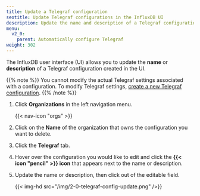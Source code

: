 ```yaml
---
title: Update a Telegraf configuration
seotitle: Update Telegraf configurations in the InfluxDB UI
description: Update the name and description of a Telegraf configuration created in the InfluxDB UI.
menu:
  v2_0:
    parent: Automatically configure Telegraf
weight: 302
---
```


The InfluxDB user interface (UI) allows you to update the **name** or **description** of a Telegraf configuration created in the UI.

{{% note %}}
You cannot modify the actual Telegraf settings associated with a configuration.
To modify Telegraf settings, [create a new Telegraf configuration](/v2.0/collect-data/use-telegraf/auto-config).
{{% /note %}}


1. Click **Organizations** in the left navigation menu.

    {{< nav-icon "orgs" >}}

2. Click on the **Name** of the organization that owns the configuration you want to delete.
3. Click the **Telegraf** tab.
4. Hover over the configuration you would like to edit and click the **{{< icon "pencil" >}} icon**
   that appears next to the name or description.
5. Update the name or description, then click out of the editable field.

    {{< img-hd src="/img/2-0-telegraf-config-update.png" />}}
